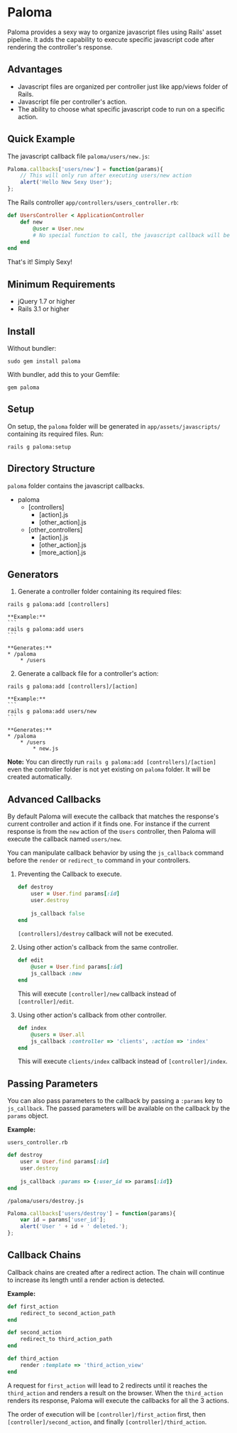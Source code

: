Paloma
======
Paloma provides a sexy way to organize javascript files using Rails' asset pipeline. 
It adds the capability to execute specific javascript code after rendering the controller's response.

Advantages
-
* Javascript files are organized per controller just like app/views folder of Rails.
* Javascript file per controller's action.
* The ability to choose what specific javascript code to run on a specific action.

Quick Example
-
The javascript callback file `paloma/users/new.js`:

```javascript
Paloma.callbacks['users/new'] = function(params){
    // This will only run after executing users/new action
    alert('Hello New Sexy User');
};
```
 
The Rails controller `app/controllers/users_controller.rb`:

```ruby
def UsersController < ApplicationController
    def new
        @user = User.new
        # No special function to call, the javascript callback will be executed automatically
    end
end
```

That's it! Simply Sexy!

Minimum Requirements
-
* jQuery 1.7 or higher
* Rails 3.1 or higher


Install
-
Without bundler:
```
sudo gem install paloma
```

With bundler, add this to your Gemfile:
```
gem paloma
```

Setup
-
On setup, the `paloma` folder will be generated in `app/assets/javascripts/` containing its required files. Run:
``` 
rails g paloma:setup
```

Directory Structure
-
`paloma` folder contains the javascript callbacks.

* paloma
    * [controllers]
        * [action].js
        * [other_action].js
    * [other_controllers]
        * [action].js
        * [other_action].js
        * [more_action].js
     
Generators
-
1. Generate a controller folder containing its required files:   
```
rails g paloma:add [controllers]
```
    **Example:**
    ```
    rails g paloma:add users
    ```

    **Generates:**
    * /paloma
        * /users


2. Generate a callback file for a controller's action:
```
rails g paloma:add [controllers]/[action]
```
    **Example:**
    ```
    rails g paloma:add users/new
    ```

    **Generates:**
    * /paloma
        * /users
            * new.js


**Note:** You can directly run `rails g paloma:add [controllers]/[action]` even the controller folder is not yet 
existing on `paloma` folder. It will be created automatically.


Advanced Callbacks
-
By default Paloma will execute the callback that matches the response's current controller and action if it finds one.
For instance if the current response is from the `new` action of the `Users` controller, then Paloma will execute the callback
named `users/new`.

You can manipulate callback behavior by using the `js_callback` command before the `render` or `redirect_to` command in your controllers.

1. Preventing the Callback to execute.

    ```ruby
    def destroy
        user = User.find params[:id]
        user.destroy
        
        js_callback false
    end
    ```
    
    `[controllers]/destroy` callback will not be executed.

2. Using other action's callback from the same controller.

    ```ruby
    def edit
        @user = User.find params[:id]
        js_callback :new
    end
    ```

    This will execute `[controller]/new` callback instead of `[controller]/edit`.
    
3. Using other action's callback from other controller.

    ```ruby
    def index
        @users = User.all
        js_callback :controller => 'clients', :action => 'index'
    end
    ```

    This will execute `clients/index` callback instead of `[controller]/index`.

Passing Parameters
-
You can also pass parameters to the callback by passing a `:params` key to `js_callback`. The passed parameters
will be available on the callback by the `params` object.

**Example:**

`users_controller.rb`
```ruby
def destroy
    user = User.find params[:id]
    user.destroy
    
    js_callback :params => {:user_id => params[:id]}
end
```

`/paloma/users/destroy.js`
```javascript
Paloma.callbacks['users/destroy'] = function(params){
    var id = params['user_id'];
    alert('User ' + id + ' deleted.');
};
```

Callback Chains
-
Callback chains are created after a redirect action. The chain will continue to increase its length until a render action is detected.

**Example:**

```ruby
def first_action
    redirect_to second_action_path
end

def second_action
    redirect_to third_action_path
end

def third_action
    render :template => 'third_action_view'
end
```

A request for `first_action` will lead to 2 redirects until it reaches the `third_action` and renders a result on the browser. When the `third_action` renders its response, Paloma will execute the callbacks for all the 3 actions.

The order of execution will be `[controller]/first_action` first, then `[controller]/second_action`, and finally `[controller]/third_action`.
